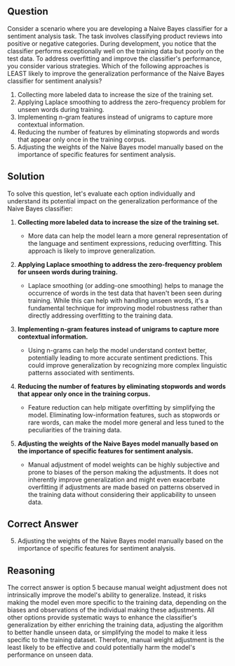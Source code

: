 ## Question
Consider a scenario where you are developing a Naive Bayes classifier for a sentiment analysis task. The task involves classifying product reviews into positive or negative categories. During development, you notice that the classifier performs exceptionally well on the training data but poorly on the test data. To address overfitting and improve the classifier's performance, you consider various strategies. Which of the following approaches is LEAST likely to improve the generalization performance of the Naive Bayes classifier for sentiment analysis?

1. Collecting more labeled data to increase the size of the training set.
2. Applying Laplace smoothing to address the zero-frequency problem for unseen words during training.
3. Implementing n-gram features instead of unigrams to capture more contextual information.
4. Reducing the number of features by eliminating stopwords and words that appear only once in the training corpus.
5. Adjusting the weights of the Naive Bayes model manually based on the importance of specific features for sentiment analysis.

## Solution

To solve this question, let's evaluate each option individually and understand its potential impact on the generalization performance of the Naive Bayes classifier:

1. **Collecting more labeled data to increase the size of the training set.**
   - More data can help the model learn a more general representation of the language and sentiment expressions, reducing overfitting. This approach is likely to improve generalization.

2. **Applying Laplace smoothing to address the zero-frequency problem for unseen words during training.**
   - Laplace smoothing (or adding-one smoothing) helps to manage the occurrence of words in the test data that haven't been seen during training. While this can help with handling unseen words, it's a fundamental technique for improving model robustness rather than directly addressing overfitting to the training data.

3. **Implementing n-gram features instead of unigrams to capture more contextual information.**
   - Using n-grams can help the model understand context better, potentially leading to more accurate sentiment predictions. This could improve generalization by recognizing more complex linguistic patterns associated with sentiments.

4. **Reducing the number of features by eliminating stopwords and words that appear only once in the training corpus.**
   - Feature reduction can help mitigate overfitting by simplifying the model. Eliminating low-information features, such as stopwords or rare words, can make the model more general and less tuned to the peculiarities of the training data.

5. **Adjusting the weights of the Naive Bayes model manually based on the importance of specific features for sentiment analysis.**
   - Manual adjustment of model weights can be highly subjective and prone to biases of the person making the adjustments. It does not inherently improve generalization and might even exacerbate overfitting if adjustments are made based on patterns observed in the training data without considering their applicability to unseen data.

## Correct Answer

5. Adjusting the weights of the Naive Bayes model manually based on the importance of specific features for sentiment analysis.

## Reasoning

The correct answer is option 5 because manual weight adjustment does not intrinsically improve the model's ability to generalize. Instead, it risks making the model even more specific to the training data, depending on the biases and observations of the individual making these adjustments. All other options provide systematic ways to enhance the classifier's generalization by either enriching the training data, adjusting the algorithm to better handle unseen data, or simplifying the model to make it less specific to the training dataset. Therefore, manual weight adjustment is the least likely to be effective and could potentially harm the model's performance on unseen data.